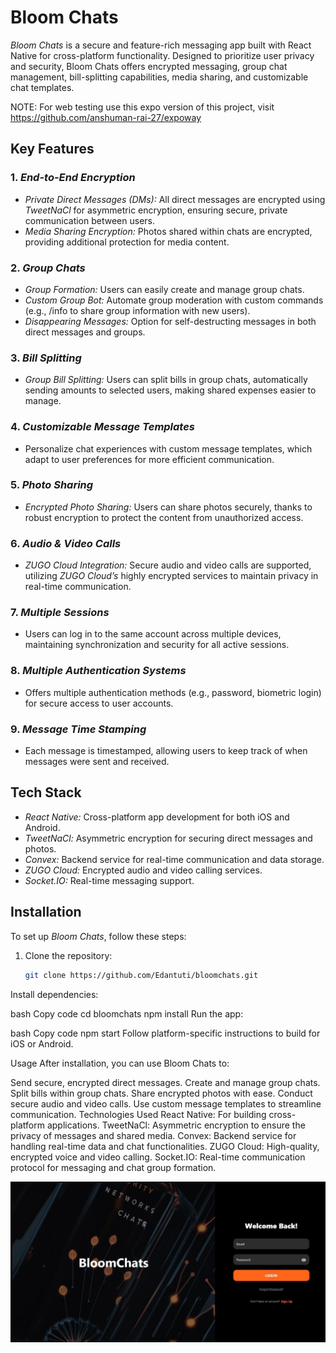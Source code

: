 # Bloom Chats

*Bloom Chats* is a secure and feature-rich messaging app built with React Native for cross-platform functionality. Designed to prioritize user privacy and security, Bloom Chats offers encrypted messaging, group chat management, bill-splitting capabilities, media sharing, and customizable chat templates.

NOTE: For web testing use this expo version of this project, visit https://github.com/anshuman-rai-27/expoway

## Key Features

### 1. *End-to-End Encryption*
   - *Private Direct Messages (DMs):* All direct messages are encrypted using *TweetNaCl* for asymmetric encryption, ensuring secure, private communication between users.
   - *Media Sharing Encryption:* Photos shared within chats are encrypted, providing additional protection for media content.

### 2. *Group Chats*
   - *Group Formation:* Users can easily create and manage group chats.
   - *Custom Group Bot:* Automate group moderation with custom commands (e.g., /info to share group information with new users).
   - *Disappearing Messages:* Option for self-destructing messages in both direct messages and groups.

### 3. *Bill Splitting*
   - *Group Bill Splitting:* Users can split bills in group chats, automatically sending amounts to selected users, making shared expenses easier to manage.

### 4. *Customizable Message Templates*
   - Personalize chat experiences with custom message templates, which adapt to user preferences for more efficient communication.

### 5. *Photo Sharing*
   - *Encrypted Photo Sharing:* Users can share photos securely, thanks to robust encryption to protect the content from unauthorized access.

### 6. *Audio & Video Calls*
   - *ZUGO Cloud Integration:* Secure audio and video calls are supported, utilizing *ZUGO Cloud’s* highly encrypted services to maintain privacy in real-time communication.

### 7. *Multiple Sessions*
   - Users can log in to the same account across multiple devices, maintaining synchronization and security for all active sessions.

### 8. *Multiple Authentication Systems*
   - Offers multiple authentication methods (e.g., password, biometric login) for secure access to user accounts.

### 9. *Message Time Stamping*
   - Each message is timestamped, allowing users to keep track of when messages were sent and received.

## Tech Stack

- *React Native:* Cross-platform app development for both iOS and Android.
- *TweetNaCl:* Asymmetric encryption for securing direct messages and photos.
- *Convex:* Backend service for real-time communication and data storage.
- *ZUGO Cloud:* Encrypted audio and video calling services.
- *Socket.IO:* Real-time messaging support.

## Installation

To set up *Bloom Chats*, follow these steps:

1. Clone the repository:
   ```bash
   git clone https://github.com/Edantuti/bloomchats.git
   ```
Install dependencies:

bash
Copy code
cd bloomchats
npm install
Run the app:

bash
Copy code
npm start
Follow platform-specific instructions to build for iOS or Android.

Usage
After installation, you can use Bloom Chats to:

Send secure, encrypted direct messages.
Create and manage group chats.
Split bills within group chats.
Share encrypted photos with ease.
Conduct secure audio and video calls.
Use custom message templates to streamline communication.
Technologies Used
React Native: For building cross-platform applications.
TweetNaCl: Asymmetric encryption to ensure the privacy of messages and shared media.
Convex: Backend service for handling real-time data and chat functionalities.
ZUGO Cloud: High-quality, encrypted voice and video calling.
Socket.IO: Real-time communication protocol for messaging and chat group formation.

<img src="./WhatsApp Image 2024-10-19 at 21.02.29.jpeg"/>